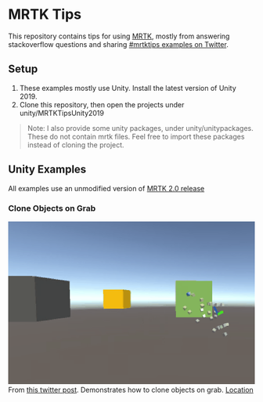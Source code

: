 # MRTK Tips
This repository contains tips for using [MRTK](http://aka.ms/mrtk), mostly from answering stackoverflow questions and sharing [#mrtktips examples on Twitter](https://twitter.com/search?q=%23mrtktips&src=typed_query).

## Setup
1. These examples mostly use Unity. Install the latest version of Unity 2019.
2. Clone this repository, then open the projects under unity/MRTKTipsUnity2019

> Note: I also provide some unity packages, under unity/unitypackages. These do not contain mrtk files. Feel free to import these packages instead of cloning the project.

## Unity Examples
All examples use an unmodified version of [MRTK 2.0 release](https://github.com/microsoft/MixedRealityToolkit-Unity/releases/tag/v2.0.0)

### Clone Objects on Grab
![clone on grab animation](media/CloneOnGrab.gif)
From [this twitter post](https://twitter.com/julenka/status/1170449944697683968). Demonstrates how to clone objects on grab.
[Location](https://github.com/julenka/mrtk-tips/blob/master/unity/MRTKTipsUnity2019/Assets/MRTKTips/Scenes/CloneOnGrab.unity)
